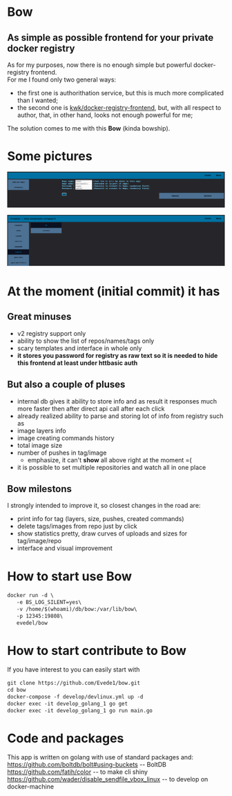 Bow
==
## As simple as possible frontend for your private docker registry
As for my purposes, now there is no enough simple but powerful docker-registry frontend.  
For me I found only two general ways:  
- the first one is authorithation service, but this is much more complicated than I wanted;
- the second one is [kwk/docker-registry-frontend](https://github.com/kwk/docker-registry-frontend), but, with all respect to author, that, in other hand, looks not enough powerful for me;  

The solution comes to me with this __Bow__ (kinda bowship).

Some pictures
==
![](develop/conf.png)  

![](develop/info.png)

At the moment (initial commit) it has
==  
## Great minuses
- v2 registry support only
- ability to show the list of repos/names/tags only
- scary templates and interface in whole only
- __it stores you password for registry as raw text so it is needed to hide this frontend at least under httbasic auth__

## But also a couple of pluses
- internal db gives it ability to store info and as result it responses much more faster then after direct api call after each click
- already realized ability to parse and storing lot of info from registry such as
 - image layers info
 - image creating commands history
 - total image size
 - number of pushes in tag/image
   - emphasize, it can't __show__ all above right at the moment =(
- it is possible to set multiple repositories and watch all in one place

## Bow milestons
I strongly intended to improve it, so closest changes in the road are:
- print info for tag (layers, size, pushes, created commands)
- delete tags/images from repo just by click
- show statistics pretty, draw curves of uploads and sizes for tag/image/repo
- interface and visual improvement

How to start use Bow
==
```
docker run -d \  
   -e BS_LOG_SILENT=yes\
   -v /home/$(whoami)/db/bow:/var/lib/bow\
   -p 12345:19808\
   evedel/bow
```
How to start contribute to Bow
==
If you have interest to you can easily start with
```
git clone https://github.com/Evede1/bow.git
cd bow
docker-compose -f develop/devlinux.yml up -d
docker exec -it develop_golang_1 go get
docker exec -it develop_golang_1 go run main.go
```
Code and packages
==
This app is written on golang with use of standard packages and:  
https://github.com/boltdb/bolt#using-buckets -- BoltDB  
https://github.com/fatih/color -- to make cli shiny  
https://github.com/wader/disable_sendfile_vbox_linux -- to develop on docker-machine
